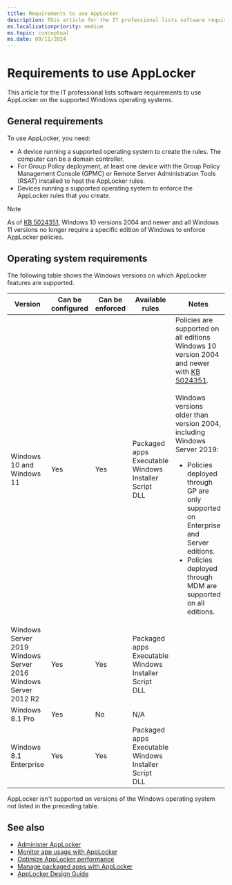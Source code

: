 ```yaml
---
title: Requirements to use AppLocker
description: This article for the IT professional lists software requirements to use AppLocker on the supported Windows operating systems.
ms.localizationpriority: medium
ms.topic: conceptual
ms.date: 09/11/2024
---
```


# Requirements to use AppLocker

This article for the IT professional lists software requirements to use AppLocker on the supported Windows operating systems.

## General requirements

To use AppLocker, you need:

- A device running a supported operating system to create the rules. The computer can be a domain controller.
- For Group Policy deployment, at least one device with the Group Policy Management Console (GPMC) or Remote Server Administration Tools (RSAT) installed to host the AppLocker rules.
- Devices running a supported operating system to enforce the AppLocker rules that you create.

>[!NOTE]
>As of [KB 5024351](https://support.microsoft.com/help/5024351), Windows 10 versions 2004 and newer and all Windows 11 versions no longer require a specific edition of Windows to enforce AppLocker policies.

## Operating system requirements

The following table shows the Windows versions on which AppLocker features are supported.

| Version | Can be configured | Can be enforced | Available rules | Notes |
| --- | --- | --- | --- | --- |
| Windows 10 and Windows 11 | Yes | Yes | Packaged apps <br/> Executable <br/> Windows Installer <br/> Script <br/> DLL | Policies are supported on all editions Windows 10 version 2004 and newer with [KB 5024351](https://support.microsoft.com/help/5024351). <br> <br> Windows versions older than version 2004, including Windows Server 2019: <br> <ul> <li> Policies deployed through GP are only supported on Enterprise and Server editions. </li> <li> Policies deployed through MDM are supported on all editions. </li> </ul> |
| Windows Server 2019 <br/> Windows Server 2016 <br/> Windows Server 2012 R2 | Yes | Yes | Packaged apps <br/> Executable <br/> Windows Installer <br/> Script <br/> DLL| |
| Windows 8.1 Pro | Yes | No | N/A | |
| Windows 8.1 Enterprise | Yes | Yes | Packaged apps <br/> Executable <br/> Windows Installer <br/> Script <br/> DLL | |

AppLocker isn't supported on versions of the Windows operating system not listed in the preceding table.

## See also

- [Administer AppLocker](administer-applocker.md)
- [Monitor app usage with AppLocker](monitor-application-usage-with-applocker.md)
- [Optimize AppLocker performance](optimize-applocker-performance.md)
- [Manage packaged apps with AppLocker](manage-packaged-apps-with-applocker.md)
- [AppLocker Design Guide](applocker-policies-design-guide.md)
